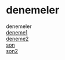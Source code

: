 # denemeler
denemeler
<br>
[deneme1](https://koserb.github.io/denemeler/projeDeneme.html)
<br>
[deneme2](https://koserb.github.io/denemeler/connectFour.html)
<br>
[son](https://koserb.github.io/denemeler/ilkSayfa.html)
<br>
[son2](https://koserb.github.io/denemeler/projeDeneme3.html)
